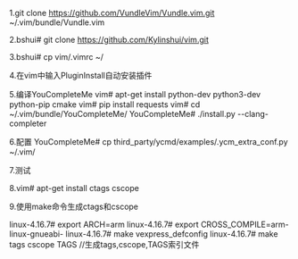 1.git clone https://github.com/VundleVim/Vundle.vim.git ~/.vim/bundle/Vundle.vim

2.bshui# git clone https://github.com/Kylinshui/vim.git

3.bshui# cp vim/.vimrc ~/

4.在vim中输入PluginInstall自动安装插件

5.编译YouCompleteMe
vim# apt-get install python-dev python3-dev python-pip cmake
vim# pip install requests
vim# cd ~/.vim/bundle/YouCompleteMe/
YouCompleteMe# ./install.py --clang-completer

6.配置
YouCompleteMe# cp third_party/ycmd/examples/.ycm_extra_conf.py ~/.vim/

7.测试


8.vim# apt-get install ctags cscope

9.使用make命令生成ctags和cscope

linux-4.16.7# export ARCH=arm
linux-4.16.7# export CROSS_COMPILE=arm-linux-gnueabi-
linux-4.16.7# make vexpress_defconfig
linux-4.16.7# make tags cscope TAGS //生成tags,cscope,TAGS索引文件

